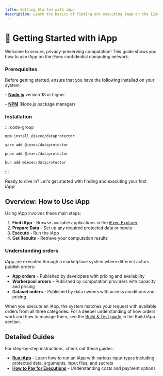 ```yaml
---
title: Getting Started with iApp
description: Learn the basics of finding and executing iApp on the iExec network
---
```


# 🚀 Getting Started with iApp

Welcome to secure, privacy-preserving computation! This guide shows you how to
use iApp on the iExec confidential computing network.

### Prerequisites

Before getting started, ensure that you have the following installed on your
system:

\- [**Node.js**](https://nodejs.org/en/) version 18 or higher

\- [**NPM**](https://docs.npmjs.com/) (Node.js package manager)

### Installation

::: code-group

```sh [npm]
npm install @iexec/dataprotector
```

```sh [yarn]
yarn add @iexec/dataprotector
```

```sh [pnpm]
pnpm add @iexec/dataprotector
```

```sh [bun]
bun add @iexec/dataprotector
```

:::

Ready to dive in? Let's get started with finding and executing your first iApp!

## Overview: How to Use iApp

Using iApp involves these main steps:

1. **Find iApp** - Browse available applications in the
   [iExec Explorer](/get-started/tooling-and-explorers/iexec-explorer)
2. **Prepare Data** - Set up any required protected data or inputs
3. **Execute** - Run the iApp
4. **Get Results** - Retrieve your computation results

### Understanding orders

iApp are executed through a marketplace system where different actors publish
orders:

- **App orders** - Published by developers with pricing and availability
- **Workerpool orders** - Published by computation providers with capacity and
  pricing
- **Dataset orders** - Published by data owners with access conditions and
  pricing

When you execute an iApp, the system matches your request with available orders
from all three categories. For a deeper understanding of how orders work and how
to manage them, see the [Build & Test guide](/guides/build-iapp/build-&-test) in
the Build iApp section.

## Detailed Guides

For step-by-step instructions, check out these guides:

- **[Run iApp](/guides/use-iapp/run-iapp)** - Learn how to run an iApp with
  various input types including protected data, arguments, input files, and
  secrets
- **[How to Pay for Executions](/guides/use-iapp/how-to-pay-executions)** -
  Understanding costs and payment options
